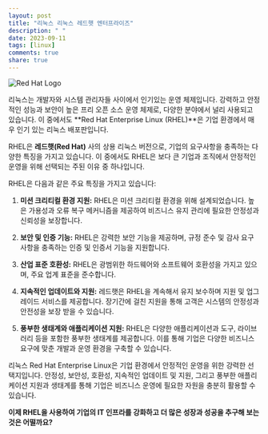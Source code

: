 ```yaml
---
layout: post
title: "리눅스 리눅스 레드햇 엔터프라이즈"
description: " "
date: 2023-09-11
tags: [linux]
comments: true
share: true
---
```


![Red Hat Logo](https://www.redhat.com/rhdc/assets/images/brandredhat.png)

리눅스는 개발자와 시스템 관리자들 사이에서 인기있는 운영 체제입니다. 강력하고 안정적인 성능과 보안이 높은 프리 오픈 소스 운영 체제로, 다양한 분야에서 널리 사용되고 있습니다. 이 중에서도 **Red Hat Enterprise Linux (RHEL)**은 기업 환경에서 매우 인기 있는 리눅스 배포판입니다.

RHEL은 **레드햇(Red Hat)** 사의 상용 리눅스 버전으로, 기업의 요구사항을 충족하는 다양한 특징을 가지고 있습니다. 이 중에서도 RHEL은 보다 큰 기업과 조직에서 안정적인 운영을 위해 선택되는 주된 이유 중 하나입니다.

RHEL은 다음과 같은 주요 특징을 가지고 있습니다:

1. **미션 크리티컬 환경 지원:** RHEL은 미션 크리티컬 환경을 위해 설계되었습니다. 높은 가용성과 오류 복구 메커니즘을 제공하여 비즈니스 유지 관리에 필요한 안정성과 신뢰성을 보장합니다.

2. **보안 및 인증 기능:** RHEL은 강력한 보안 기능을 제공하며, 규정 준수 및 감사 요구 사항을 충족하는 인증 및 인증서 기능을 지원합니다.

3. **산업 표준 호환성:** RHEL은 광범위한 하드웨어와 소프트웨어 호환성을 가지고 있으며, 주요 업계 표준을 준수합니다.

4. **지속적인 업데이트와 지원:** 레드햇은 RHEL을 계속해서 유지 보수하며 지원 및 업그레이드 서비스를 제공합니다. 장기간에 걸친 지원을 통해 고객은 시스템의 안정성과 안전성을 보장 받을 수 있습니다.

5. **풍부한 생태계와 애플리케이션 지원:** RHEL은 다양한 애플리케이션과 도구, 라이브러리 등을 포함한 풍부한 생태계를 제공합니다. 이를 통해 기업은 다양한 비즈니스 요구에 맞춘 개발과 운영 환경을 구축할 수 있습니다.

리눅스 Red Hat Enterprise Linux은 기업 환경에서 안정적인 운영을 위한 강력한 선택지입니다. 안정성, 보안성, 호환성, 지속적인 업데이트 및 지원, 그리고 풍부한 애플리케이션 지원과 생태계를 통해 기업은 비즈니스 운영에 필요한 자원을 충분히 활용할 수 있습니다.

**이제 RHEL을 사용하여 기업의 IT 인프라를 강화하고 더 많은 성장과 성공을 추구해 보는 것은 어떨까요?**